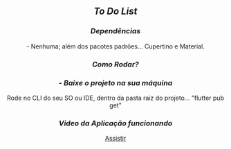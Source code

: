 <div align="center">
    <h2><i>To Do List</i></h2>
</div>

<div align="center">
    <h3><i>Dependências</i></h3>
    <p>- Nenhuma; além dos pacotes padrões... Cupertino e Material.</P>
</div>

<div align="center">
    <h3><i>Como Rodar?</i></h3>
    <h3><i>- Baixe o projeto na sua máquina</i></h3>
    <p>Rode no CLI do seu SO ou IDE, dentro da pasta raiz do projeto... "flutter pub get"</p>
</div>

<div align="center">
    <h3><i>Video da Aplicação funcionando</i></h3>
    
[Assistir]()
    
</div>
